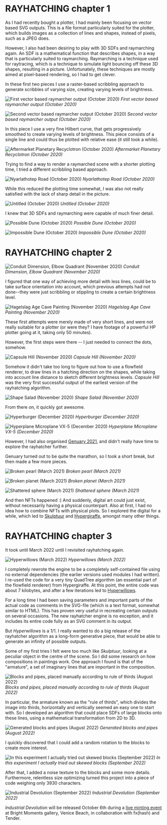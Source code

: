 # RAYHATCHING chapter 1

As I had recently bought a plotter, I had mainly been focusing on vector based SVG outputs. This is a file format particularly suited for the plotter, which builds images as a collection of lines and shapes, instead of pixels, such as a JPEG does.

However, I also had been desiring to play with 3D SDFs and raymarching again. An SDF is a mathematical function that describes shapes, in a way that is particularly suited to raymarching. Raymarching is a technique used for raytracing, which is a technique to simulate light bouncing off these 3D shapes, resulting in a picture. Unfortunately, these techniques are mostly aimed at pixel-based rendering, so I had to get clever.

In these first two pieces I use a raster-based scribbling approach to generate scribbles of varying size, creating varying levels of brightness.

![First vector based raymarcher output (October 2020)](s/ramen-2020-10-16-23-36-25-s3240-s.jpg)
*First vector based raymarcher output (October 2020)*

![Second vector based raymarcher output (October 2020)](s/ramen-2020-10-17-15-21-16-s3240-s.jpg)
*Second vector based raymarcher output (October 2020)*

In this piece I use a very fine Hilbert curve, that gets progressively smoothed to create varying levels of brightness. This piece consists of a single line and could thus be plotted with relative ease (it still took a while).

![Aftermarket Planetary Recyclotron (October 2020)](s/ramen-2020-10-18-17-36-38-s3240-s.jpg)
*Aftermarket Planetary Recyclotron (October 2020)*

Trying to find a way to render a raymarched scene with a shorter plotting time, I tried a different scribbling based approach.

![Nyarlathotep Road (October 2020)](s/ramen2-2020-10-21-13-52-33-s3240-s.jpg)
*Nyarlathotep Road (October 2020)*

While this reduced the plotting time somewhat, I was also not really satisfied with the lack of sharp detail in the picture.

![Untitled (October 2020)](s/ramen5-2020-10-30-14-53-37-s3240-s.jpg)
*Untitled (October 2020)*

I knew that 3D SDFs and raymarching were capable of much finer detail.

![Possible Dune (October 2020)](s/ramen3-2020-10-23-23-51-10-s3240-s.jpg)
*Possible Dune (October 2020)*

![Impossible Dune (October 2020)](s/ramen3-2020-10-24-19-07-53-s3240-s.jpg)
*Impossible Dune (October 2020)*

# RAYHATCHING chapter 2

![Conduit Dimension, Elbow Quadrant (November 2020)](s/dingo0-2020-11-11-21-43-55-s3240-s.jpg)
*Conduit Dimension, Elbow Quadrant (November 2020)*

I figured that one way of achieving more detail with less lines, could be to take surface orientation into account, which previous attempts had not done--they were just scribbling or stippling to create a certain brightness level.

![Hagelslag Age Cave Painting (November 2020)](s/dingo1-2020-11-17-12-36-54-s3240-s.jpg)
*Hagelslag Age Cave Painting (November 2020)*

These first attempts were merely made of very short lines, and were not really suitable for a plotter (or were they? I have footage of a powerful HP plotter going at it, taking only 50 minutes).

However, the first steps were there -- I just needed to connect the dots, somehow.

![Capsule Hill (November 2020)](s/dingo2-2020-11-25-19-27-41-s3240-s.jpg)
*Capsule Hill (November 2020)*

Somehow it didn't take too long to figure out how to use a flowfield renderer, to draw lines in a hatching direction on the shapes, while taking into account line distance to sketch different brightness levels. *Capsule Hill* was the very first successful output of the earliest version of the rayhatching algorithm.

![Shape Salad (November 2020)](s/dingo2-2020-11-26-19-45-23-s3240-s.jpg)
*Shape Salad (November 2020)*

From there on, it quickly got awesome.

![Hyperburger (December 2020)](s/dego0-2020-12-14-17-07-31-s3240-s.jpg)
*Hyperburger (December 2020)*

![Hyperplane Microplane VX-5 (December 2020)](s/dego2-2020-12-23-17-13-55-s3240-s.jpg)
*Hyperplane Microplane VX-5 (December 2020)*

However, I had also organised [Genuary 2021](s/genuary2021.githu-sb.io), and didn't really have time to explore the rayhatcher further.

Genuary turned out to be quite the marathon, so I took a short break, but then made a few more pieces.

![Broken pearl (March 2021)](s/rama-2021-03-06-13-48-25-s3240-s.jpg)
*Broken pearl (March 2021)*

![Broken planet (March 2021)](s/rama3-2021-03-12-13-00-52-s3240-s.jpg)
*Broken planet (March 2021)*

![Shattered sphere (March 2021)](s/rama3-2021-03-10-15-57-10-s3240-s.jpg)
*Shattered sphere (March 2021)*

And then NFTs happened :) And suddenly, digital art could just exist, without necessarily having a physical counterpart. Also at first, I had no idea how to combine NFTs with physical plots. So I explored the digital for a while, which led to [Skulptuur](s/https://www.artblocks.io/collections/curated/projects/0xa7d8d9ef8d8ce8992df33d8b8cf4aebabd5bd270-s/173) and [Hypergiraffe](s/https://www.fxhash.xyz/generative/slug/hypergir-saffe), amongst many other things.

# RAYHATCHING chapter 3

It took until March 2022 until I revisited rayhatching again.

![Hyperwillows (March 2022)](s/2022-06-26-15-37-hyperwillows5e-hatched2-s3240-s2160.jpg)
*Hyperwillows (March 2022)*

I completely rewrote the engine to be a completely self-contained file using no external dependencies (the earlier versions used modules I had written). I re-used the code for a very tiny QuadTree algorithm (an essential part of the flowfield renderer) from Hypergiraffe. At this point, the entire code was about 7 kilobytes, and after a few iterations led to [Hyperwillows](s/https://verse.works/artworks/90e9d550-18e5-40d4-bb07-048d21a5-scc52).

For a long time I had been saving parameters and important parts of the actual code as comments in the SVG-file (which is a text format, somewhat similar to HTML). This has proven very useful in recreating certain outputs on several occasions. The new rayhatcher engine is no exception, and it includes its entire code fully as an SVG comment in its output.

But *Hyperwillows* is a 1/1. I really wanted to do a big release of the rayhatcher algorithm as a long-form generative piece, that would be able to generate an infinity of possible outputs.

Some of my first tries I felt were too much like *Skulptuur*, looking at a peculiar object in the centre of the scene. So I did some research on how compositions in paintings work. One approach I found is that of the "armature", a set of imaginary lines that are important in the composition. 

![Blocks and pipes, placed manually according to rule of thirds (August 2022)](s/2022-08-21-23-55-pipes5-s3240-s2160.jpg)
*Blocks and pipes, placed manually according to rule of thirds (August 2022)*

In particular, the armature known as the "rule of thirds", which divides the image into thirds, horizontally and vertically seemed an easy one to start with. So I developed an algorithm that could place SDFs of large blocks onto these lines, using a mathematical transformation from 2D to 3D.

![Generated blocks and pipes (August 2022)](s/2022-08-31-14-20-pipesgm-s3240-s2160.jpg)
*Generated blocks and pipes (August 2022)*

I quickly discovered that I could add a random rotation to the blocks to create more interest.

![In this experiment I actually tried out skewed blocks (September 2022)](s/2022-09-15-125pip4-s3240-s2160.jpg)
*In this experiment I actually tried out skewed blocks (September 2022)*

After that, I added a noise texture to the blocks and some more details. Furthermore, relentless size optimizing turned this project into a piece of code weighing only 3930 characters.

![Industrial Devolution (September 2022)](s/2022-09-20-xnor-brightmomentsposter-s3240-s2160.jpg)
*Industrial Devolution (September 2022)*

*Industrial Devolution* will be released October 6th during a [live minting event](https://lu.ma/fxhash-brightmoments) at Bright Moments gallery, Venice Beach, in collaboration with fx(hash) and Tender.

